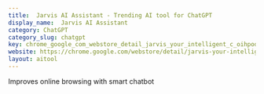 ```yaml
---
title:  Jarvis AI Assistant - Trending AI tool for ChatGPT
display_name:  Jarvis AI Assistant
category: ChatGPT
category_slug: chatgpt
key: chrome_google_com_webstore_detail_jarvis_your_intelligent_c_oihpodnimj
website: https://chrome.google.com/webstore/detail/jarvis-your-intelligent-c/oihpodnimjebpjcdfhipjfmpmcbmedoe
layout: aitool
---
```


Improves online browsing with smart chatbot
